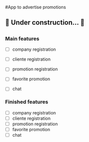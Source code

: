 #App to advertise promotions

<h4 align="center"> 
	<h2>🚧  Under construction...  🚧<h2>
</h4>


### Main features
- [ ] company registration
- [ ] cliente registration
- [ ] promotion registration
- [ ] favorite promotion
- [ ] chat


### Finished features

- [ ] company registration
- [ ] cliente registration
- [ ] promotion registration
- [ ] favorite promotion
- [ ] chat
